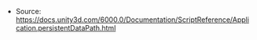 * Source: https://docs.unity3d.com/6000.0/Documentation/ScriptReference/Application.persistentDataPath.html


